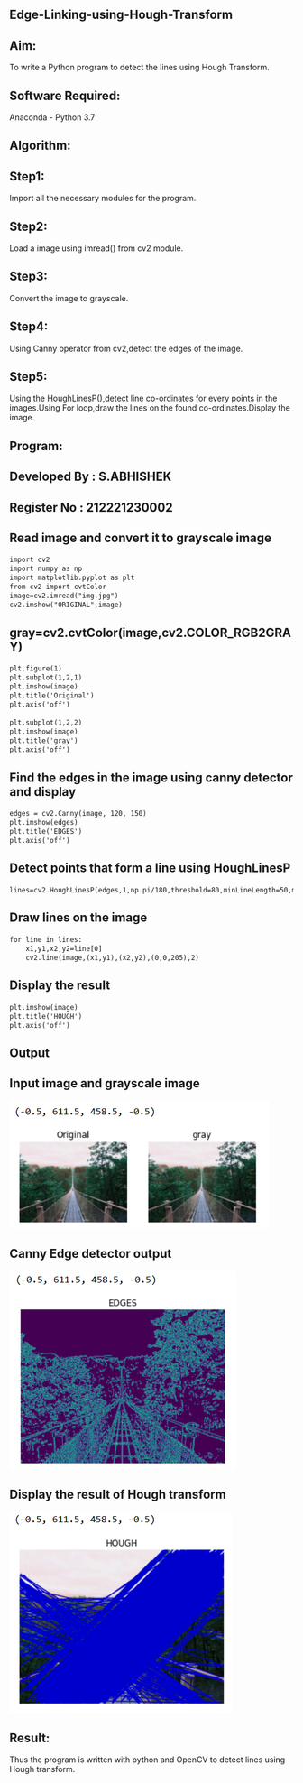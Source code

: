 ## Edge-Linking-using-Hough-Transform
## Aim:
To write a Python program to detect the lines using Hough Transform.

## Software Required:
Anaconda - Python 3.7

## Algorithm:
## Step1:
Import all the necessary modules for the program.

## Step2:
Load a image using imread() from cv2 module.

## Step3:
Convert the image to grayscale.

## Step4:
Using Canny operator from cv2,detect the edges of the image.

## Step5:
Using the HoughLinesP(),detect line co-ordinates for every points in the images.Using For loop,draw the lines on the found co-ordinates.Display the image.


## Program:
## Developed By : S.ABHISHEK
## Register No : 212221230002
## Read image and convert it to grayscale image
```
import cv2
import numpy as np
import matplotlib.pyplot as plt
from cv2 import cvtColor
image=cv2.imread("img.jpg")
cv2.imshow("ORIGINAL",image)
```
## gray=cv2.cvtColor(image,cv2.COLOR_RGB2GRAY)
```
plt.figure(1)
plt.subplot(1,2,1)
plt.imshow(image)
plt.title('Original')
plt.axis('off')

plt.subplot(1,2,2)
plt.imshow(image)
plt.title('gray')
plt.axis('off')
```

## Find the edges in the image using canny detector and display
```
edges = cv2.Canny(image, 120, 150)
plt.imshow(edges)
plt.title('EDGES')
plt.axis('off')
```
## Detect points that form a line using HoughLinesP
```
lines=cv2.HoughLinesP(edges,1,np.pi/180,threshold=80,minLineLength=50,maxLineGap=250)
```

## Draw lines on the image
```
for line in lines:
    x1,y1,x2,y2=line[0]
    cv2.line(image,(x1,y1),(x2,y2),(0,0,205),2)
```
## Display the result
```
plt.imshow(image)
plt.title('HOUGH')
plt.axis('off')
```

## Output

## Input image and grayscale image
![](https://github.com/pavizhi/Edge-Linking-using-Hough-Transform/blob/main/1.png)
## Canny Edge detector output
![](https://github.com/pavizhi/Edge-Linking-using-Hough-Transform/blob/main/2.png)

## Display the result of Hough transform
![](https://github.com/pavizhi/Edge-Linking-using-Hough-Transform/blob/main/3.png)



## Result:
Thus the program is written with python and OpenCV to detect lines using Hough transform. 
